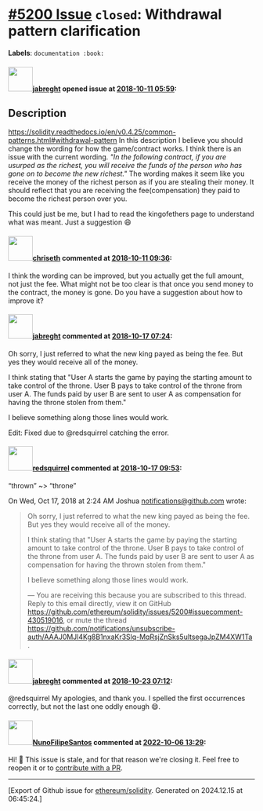 # [\#5200 Issue](https://github.com/ethereum/solidity/issues/5200) `closed`: Withdrawal pattern clarification
**Labels**: `documentation :book:`


#### <img src="https://avatars.githubusercontent.com/u/1384785?v=4" width="50">[jabreght](https://github.com/jabreght) opened issue at [2018-10-11 05:59](https://github.com/ethereum/solidity/issues/5200):

## Description

https://solidity.readthedocs.io/en/v0.4.25/common-patterns.html#withdrawal-pattern
In this description I believe you should change the wording for how the game/contract works. I think there is an issue with the current wording. 
      _"In the following contract, if you are usurped as the richest, you will receive the funds of the person 
      who has gone on to become the new richest."_
The wording makes it seem like you receive the money of the richest person as if you are stealing their money. It should reflect that you are receiving the fee(compensation) they paid to become the richest person over you.

This could just be me, but I had to read the kingofethers page to understand what was meant. Just a suggestion 😄 

#### <img src="https://avatars.githubusercontent.com/u/9073706?v=4" width="50">[chriseth](https://github.com/chriseth) commented at [2018-10-11 09:36](https://github.com/ethereum/solidity/issues/5200#issuecomment-428889047):

I think the wording can be improved, but you actually get the full amount, not just the fee. What might not be too clear is that once you send money to the contract, the money is gone. Do you have a suggestion about how to improve it?

#### <img src="https://avatars.githubusercontent.com/u/1384785?v=4" width="50">[jabreght](https://github.com/jabreght) commented at [2018-10-17 07:24](https://github.com/ethereum/solidity/issues/5200#issuecomment-430519016):

Oh sorry, I just referred to what the new king payed as being the fee. But yes they would receive all of the money. 

I think stating that "User A starts the game by paying the starting amount to take control of the throne. User B pays to take control of the throne from user A. The funds paid by user B are sent to user A as compensation for having the throne stolen from them."

I believe something along those lines would work.

Edit: Fixed due to @redsquirrel catching the error.

#### <img src="https://avatars.githubusercontent.com/u/2512?v=4" width="50">[redsquirrel](https://github.com/redsquirrel) commented at [2018-10-17 09:53](https://github.com/ethereum/solidity/issues/5200#issuecomment-430565610):

“thrown” ~> “throne”

On Wed, Oct 17, 2018 at 2:24 AM Joshua <notifications@github.com> wrote:

> Oh sorry, I just referred to what the new king payed as being the fee. But
> yes they would receive all of the money.
>
> I think stating that "User A starts the game by paying the starting amount
> to take control of the throne. User B pays to take control of the throne
> from user A. The funds paid by user B are sent to user A as compensation
> for having the thrown stolen from them."
>
> I believe something along those lines would work.
>
> —
> You are receiving this because you are subscribed to this thread.
> Reply to this email directly, view it on GitHub
> <https://github.com/ethereum/solidity/issues/5200#issuecomment-430519016>,
> or mute the thread
> <https://github.com/notifications/unsubscribe-auth/AAAJ0MJl4Kg8B1nxaKr3Slq-MqRsjZnSks5ultsegaJpZM4XW1Ta>
> .
>

#### <img src="https://avatars.githubusercontent.com/u/1384785?v=4" width="50">[jabreght](https://github.com/jabreght) commented at [2018-10-23 07:12](https://github.com/ethereum/solidity/issues/5200#issuecomment-432122807):

@redsquirrel 
My apologies, and thank you. I spelled the first occurrences correctly, but not the last one oddly enough 😄.

#### <img src="https://avatars.githubusercontent.com/u/2582498?u=a1331723a724eb612a66f75abee3048448e2fe01&v=4" width="50">[NunoFilipeSantos](https://github.com/NunoFilipeSantos) commented at [2022-10-06 13:29](https://github.com/ethereum/solidity/issues/5200#issuecomment-1270050645):

Hi! 👋 This issue is stale, and for that reason we're closing it.
Feel free to reopen it or to [contribute with a PR](https://docs.soliditylang.org/en/latest/contributing.html#workflow-for-pull-requests).


-------------------------------------------------------------------------------



[Export of Github issue for [ethereum/solidity](https://github.com/ethereum/solidity). Generated on 2024.12.15 at 06:45:24.]
